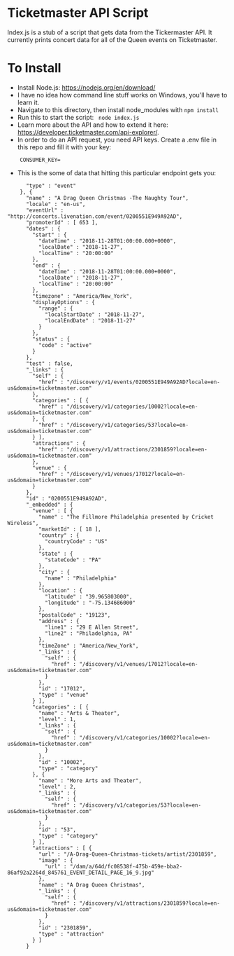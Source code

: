 # Ticketmaster API Script

Index.js is a stub of a script that gets data from the Tickermaster API. It currently prints concert data
for all of the Queen events on Ticketmaster. 


# To Install

* Install Node.js: https://nodejs.org/en/download/
* I have no idea how command line stuff works on Windows, you'll have to learn it. 
* Navigate to this directory, then install node_modules with ```npm install```
* Run this to start the script: ``` node index.js```
* Learn more about the API and how to extend it here: https://developer.ticketmaster.com/api-explorer/. 
* In order to do an API request, you need API keys. Create a .env file in this repo and fill it with your key: 
```
	CONSUMER_KEY=
```

* This is the some of data that hitting this particular endpoint gets you:

```
      "type" : "event"
    }, {
      "name" : "A Drag Queen Christmas -The Naughty Tour",
      "locale" : "en-us",
      "eventUrl" : "http://concerts.livenation.com/event/0200551E949A92AD",
      "promoterId" : [ 653 ],
      "dates" : {
        "start" : {
          "dateTime" : "2018-11-28T01:00:00.000+0000",
          "localDate" : "2018-11-27",
          "localTime" : "20:00:00"
        },
        "end" : {
          "dateTime" : "2018-11-28T01:00:00.000+0000",
          "localDate" : "2018-11-27",
          "localTime" : "20:00:00"
        },
        "timezone" : "America/New_York",
        "displayOptions" : {
          "range" : {
            "localStartDate" : "2018-11-27",
            "localEndDate" : "2018-11-27"
          }
        },
        "status" : {
          "code" : "active"
        }
      },
      "test" : false,
      "_links" : {
        "self" : {
          "href" : "/discovery/v1/events/0200551E949A92AD?locale=en-us&domain=ticketmaster.com"
        },
        "categories" : [ {
          "href" : "/discovery/v1/categories/10002?locale=en-us&domain=ticketmaster.com"
        }, {
          "href" : "/discovery/v1/categories/53?locale=en-us&domain=ticketmaster.com"
        } ],
        "attractions" : {
          "href" : "/discovery/v1/attractions/2301859?locale=en-us&domain=ticketmaster.com"
        },
        "venue" : {
          "href" : "/discovery/v1/venues/17012?locale=en-us&domain=ticketmaster.com"
        }
      },
      "id" : "0200551E949A92AD",
      "_embedded" : {
        "venue" : [ {
          "name" : "The Fillmore Philadelphia presented by Cricket Wireless",
          "marketId" : [ 18 ],
          "country" : {
            "countryCode" : "US"
          },
          "state" : {
            "stateCode" : "PA"
          },
          "city" : {
            "name" : "Philadelphia"
          },
          "location" : {
            "latitude" : "39.965803000",
            "longitude" : "-75.134686000"
          },
          "postalCode" : "19123",
          "address" : {
            "line1" : "29 E Allen Street",
            "line2" : "Philadelphia, PA"
          },
          "timeZone" : "America/New_York",
          "_links" : {
            "self" : {
              "href" : "/discovery/v1/venues/17012?locale=en-us&domain=ticketmaster.com"
            }
          },
          "id" : "17012",
          "type" : "venue"
        } ],
        "categories" : [ {
          "name" : "Arts & Theater",
          "level" : 1,
          "_links" : {
            "self" : {
              "href" : "/discovery/v1/categories/10002?locale=en-us&domain=ticketmaster.com"
            }
          },
          "id" : "10002",
          "type" : "category"
        }, {
          "name" : "More Arts and Theater",
          "level" : 2,
          "_links" : {
            "self" : {
              "href" : "/discovery/v1/categories/53?locale=en-us&domain=ticketmaster.com"
            }
          },
          "id" : "53",
          "type" : "category"
        } ],
        "attractions" : [ {
          "url" : "/A-Drag-Queen-Christmas-tickets/artist/2301859",
          "image" : {
            "url" : "/dam/a/64d/fc08538f-475b-459e-bba2-86af92a2264d_845761_EVENT_DETAIL_PAGE_16_9.jpg"
          },
          "name" : "A Drag Queen Christmas",
          "_links" : {
            "self" : {
              "href" : "/discovery/v1/attractions/2301859?locale=en-us&domain=ticketmaster.com"
            }
          },
          "id" : "2301859",
          "type" : "attraction"
        } ]
      }
```

